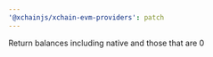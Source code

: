```yaml
---
'@xchainjs/xchain-evm-providers': patch
---
```


Return balances including native and those that are 0
